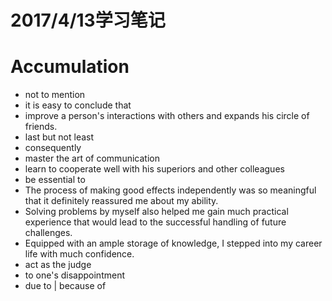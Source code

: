 # 2017/4/13学习笔记

# Accumulation

- not to mention
- it is easy to conclude that
- improve a person's interactions with others and expands his circle of friends.
- last but not least
- consequently
- master the art of communication
- learn to cooperate well with his superiors and other colleagues
- be essential to 
- The process of making good effects independently was so meaningful that it definitely reassured me about my ability.
- Solving problems by myself also helped me gain much practical experience that would lead to the successful handling of future challenges.
- Equipped with an ample storage of knowledge, I stepped into my career life with much confidence.
- act as the judge 
- to one's disappointment
- due to | because of